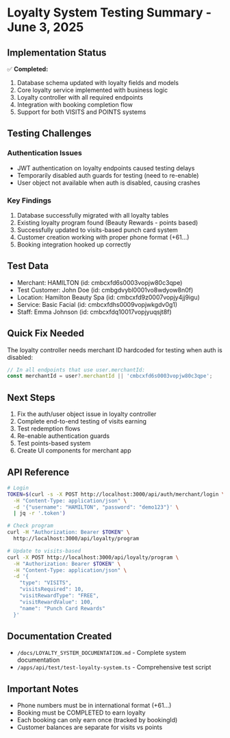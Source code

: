 # Loyalty System Testing Summary - June 3, 2025

## Implementation Status

✅ **Completed:**
1. Database schema updated with loyalty fields and models
2. Core loyalty service implemented with business logic
3. Loyalty controller with all required endpoints
4. Integration with booking completion flow
5. Support for both VISITS and POINTS systems

## Testing Challenges

### Authentication Issues
- JWT authentication on loyalty endpoints caused testing delays
- Temporarily disabled auth guards for testing (need to re-enable)
- User object not available when auth is disabled, causing crashes

### Key Findings
1. Database successfully migrated with all loyalty tables
2. Existing loyalty program found (Beauty Rewards - points based)
3. Successfully updated to visits-based punch card system
4. Customer creation working with proper phone format (+61...)
5. Booking integration hooked up correctly

## Test Data
- Merchant: HAMILTON (id: cmbcxfd6s0003vopjw80c3qpe)
- Test Customer: John Doe (id: cmbgdvybl0001vo8wdyow8n0f)
- Location: Hamilton Beauty Spa (id: cmbcxfd9z0007vopjy4jj9igu)
- Service: Basic Facial (id: cmbcxfdhs0009vopjwkgdv0g1)
- Staff: Emma Johnson (id: cmbcxfdq10017vopjyuqsjt8f)

## Quick Fix Needed

The loyalty controller needs merchant ID hardcoded for testing when auth is disabled:

```typescript
// In all endpoints that use user.merchantId:
const merchantId = user?.merchantId || 'cmbcxfd6s0003vopjw80c3qpe';
```

## Next Steps
1. Fix the auth/user object issue in loyalty controller
2. Complete end-to-end testing of visits earning
3. Test redemption flows
4. Re-enable authentication guards
5. Test points-based system
6. Create UI components for merchant app

## API Reference

```bash
# Login
TOKEN=$(curl -s -X POST http://localhost:3000/api/auth/merchant/login \
  -H "Content-Type: application/json" \
  -d '{"username": "HAMILTON", "password": "demo123"}' \
  | jq -r '.token')

# Check program
curl -H "Authorization: Bearer $TOKEN" \
  http://localhost:3000/api/loyalty/program

# Update to visits-based
curl -X POST http://localhost:3000/api/loyalty/program \
  -H "Authorization: Bearer $TOKEN" \
  -H "Content-Type: application/json" \
  -d '{
    "type": "VISITS",
    "visitsRequired": 10,
    "visitRewardType": "FREE",
    "visitRewardValue": 100,
    "name": "Punch Card Rewards"
  }'
```

## Documentation Created
- `/docs/LOYALTY_SYSTEM_DOCUMENTATION.md` - Complete system documentation
- `/apps/api/test/test-loyalty-system.ts` - Comprehensive test script

## Important Notes
- Phone numbers must be in international format (+61...)
- Booking must be COMPLETED to earn loyalty
- Each booking can only earn once (tracked by bookingId)
- Customer balances are separate for visits vs points